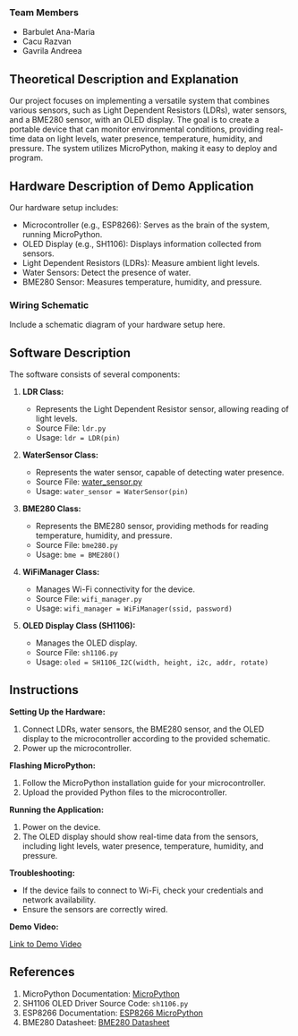 ### Team Members

- Barbulet Ana-Maria
- Cacu Razvan
- Gavrila Andreea

## Theoretical Description and Explanation

Our project focuses on implementing a versatile system that combines various sensors, such as Light Dependent Resistors (LDRs), water sensors, and a BME280 sensor, with an OLED display. The goal is to create a portable device that can monitor environmental conditions, providing real-time data on light levels, water presence, temperature, humidity, and pressure. The system utilizes MicroPython, making it easy to deploy and program.

## Hardware Description of Demo Application

Our hardware setup includes:

- Microcontroller (e.g., ESP8266): Serves as the brain of the system, running MicroPython.
- OLED Display (e.g., SH1106): Displays information collected from sensors.
- Light Dependent Resistors (LDRs): Measure ambient light levels.
- Water Sensors: Detect the presence of water.
- BME280 Sensor: Measures temperature, humidity, and pressure.

### Wiring Schematic

Include a schematic diagram of your hardware setup here.

## Software Description

The software consists of several components:

1. **LDR Class:**
   - Represents the Light Dependent Resistor sensor, allowing reading of light levels.
   - Source File: `ldr.py`
   - Usage: `ldr = LDR(pin)`

2. **WaterSensor Class:**
   - Represents the water sensor, capable of detecting water presence.
   - Source File: [water_sensor.py](https://github.com/rzvn01/de2_project/blob/main/src/utilities/bme280.py)
   - Usage: `water_sensor = WaterSensor(pin)`

3. **BME280 Class:**
   - Represents the BME280 sensor, providing methods for reading temperature, humidity, and pressure.
   - Source File: `bme280.py`
   - Usage: `bme = BME280()`

4. **WiFiManager Class:**
   - Manages Wi-Fi connectivity for the device.
   - Source File: `wifi_manager.py`
   - Usage: `wifi_manager = WiFiManager(ssid, password)`

5. **OLED Display Class (SH1106):**
   - Manages the OLED display.
   - Source File: `sh1106.py`
   - Usage: `oled = SH1106_I2C(width, height, i2c, addr, rotate)`

## Instructions

**Setting Up the Hardware:**

1. Connect LDRs, water sensors, the BME280 sensor, and the OLED display to the microcontroller according to the provided schematic.
2. Power up the microcontroller.

**Flashing MicroPython:**

1. Follow the MicroPython installation guide for your microcontroller.
2. Upload the provided Python files to the microcontroller.

**Running the Application:**

1. Power on the device.
2. The OLED display should show real-time data from the sensors, including light levels, water presence, temperature, humidity, and pressure.

**Troubleshooting:**

- If the device fails to connect to Wi-Fi, check your credentials and network availability.
- Ensure the sensors are correctly wired.

**Demo Video:**

[Link to Demo Video](insert_link_here)

## References

1. MicroPython Documentation: [MicroPython](https://micropython.org/)
2. SH1106 OLED Driver Source Code: `sh1106.py`
3. ESP8266 Documentation: [ESP8266 MicroPython](https://docs.micropython.org/en/latest/esp8266/)
4. BME280 Datasheet: [BME280 Datasheet](https://www.bosch-sensortec.com/media/boschsensortec/downloads/datasheets/bst-bme280-ds002.pdf)
